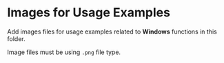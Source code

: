 # Images for Usage Examples

Add images files for usage examples related to **Windows** functions in this folder.

Image files must be using `.png` file type.
